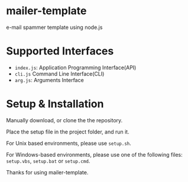 # mailer-template
e-mail spammer template using node.js

# Supported Interfaces
- `index.js`: Application Programming Interface(API)
- `cli.js` Command Line Interface(CLI)
- `arg.js`: Arguments Interface

# Setup & Installation
Manually download, or clone the the repository. 

Place the setup file in the project folder, and run it.

For Unix based environments, please use `setup.sh`.

For Windows-based environments, please use one of the following files:
`setup.vbs`,
`setup.bat` 
or `setup.cmd`.


Thanks for using mailer-template.

